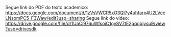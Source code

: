 Segue link do PDF do texto academico:
https://docs.google.com/document/d/1zVsVWCR5xO3QI7y4uhfarx4U2LVecLNsomPC5-F3Waw/edit?usp=sharing
Segue link do video: https://drive.google.com/file/d/1UaCj976uWfsoiC1gv8V7tE2gqgqiysu9/view?usp=drivesdk
